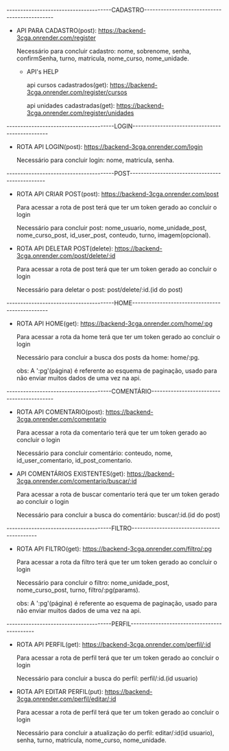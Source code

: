 --------------------------------------CADASTRO---------------------------------------------

- API PARA CADASTRO(post): https://backend-3cga.onrender.com/register
  
  Necessário para concluir cadastro:
  nome, sobrenome, senha, confirmSenha, turno, matricula, nome_curso, nome_unidade.

  - API's HELP

    api cursos cadastrados(get): https://backend-3cga.onrender.com/register/cursos

    api unidades cadastradas(get): https://backend-3cga.onrender.com/register/unidades

---------------------------------------LOGIN-----------------------------------------------

- ROTA API LOGIN(post): https://backend-3cga.onrender.com/login

 
  Necessário para concluir login: nome, matricula, senha.

---------------------------------------POST-----------------------------------------------

- ROTA API  CRIAR POST(post): https://backend-3cga.onrender.com/post


  Para acessar a rota de post terá que ter um token gerado ao concluir o login


  Necessário para concluir post: nome_usuario, nome_unidade_post, nome_curso_post, id_user_post, conteudo, turno, imagem(opcional).

- ROTA API DELETAR POST(delete): https://backend-3cga.onrender.com/post/delete/:id


  Para acessar a rota de post terá que ter um token gerado ao concluir o login


  Necessário para deletar o post: post/delete/:id.(id do post)

---------------------------------------HOME-----------------------------------------------

- ROTA API HOME(get): https://backend-3cga.onrender.com/home/:pg


  Para acessar a rota da home terá que ter um token gerado ao concluir o login
  

  Necessário para concluir a busca dos posts da home: home/:pg.

  obs: A ':pg'(página) é referente ao esquema de paginação, usado para não enviar muitos dados de uma vez na api.

--------------------------------------COMENTÁRIO------------------------------------------

- ROTA API COMENTARIO(post): https://backend-3cga.onrender.com/comentario


  Para acessar a rota da comentario terá que ter um token gerado ao concluir o login
  

  Necessário para concluir comentário: conteudo, nome, id_user_comentario, id_post_comentario.
  

- API COMENTÁRIOS EXISTENTES(get): https://backend-3cga.onrender.com/comentario/buscar/:id

  Para acessar a rota de buscar comentario terá que ter um token gerado ao concluir o login

  Necessário para concluir a busca do comentário: buscar/:id.(id do post)

  
--------------------------------------FILTRO-------------------------------------------

- ROTA API FILTRO(get): https://backend-3cga.onrender.com/filtro/:pg
 
  Para acessar a rota da filtro terá que ter um token gerado ao concluir o login

  Necessário para concluir o filtro: nome_unidade_post, nome_curso_post, turno, filtro/:pg(params).

  obs: A ':pg'(página) é referente ao esquema de paginação, usado para não enviar muitos dados de uma vez na api.


--------------------------------------PERFIL-------------------------------------------

- ROTA API PERFIL(get): https://backend-3cga.onrender.com/perfil/:id

  Para acessar a rota de perfil terá que ter um token gerado ao concluir o login

  Necessário para concluir a busca do perfil: perfil/:id.(id usuario)
  
- ROTA API EDITAR PERFIL(put): https://backend-3cga.onrender.com/perfil/editar/:id

  Para acessar a rota de perfil terá que ter um token gerado ao concluir o login

  Necessário para concluir a atualização do perfil: editar/:id(id usuario), senha, turno, matricula, nome_curso, nome_unidade.
